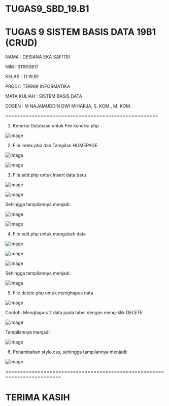 # TUGAS9_SBD_19.B1
TUGAS 9 SISTEM BASIS DATA 19B1 (CRUD)
======================================

NAMA : DESIANA EKA SAFITRI

NIM : 311910817

KELAS : TI.19.B1

PRODI : TEKNIK INFORMATIKA

MATA KULIAH : SISTEM BASIS DATA

DOSEN : M NAJAMUDDIN DWI MIHARJA, S. KOM., M. KOM.

====================================================

1. Koneksi Database untuk File koneksi.php

![image](https://user-images.githubusercontent.com/81596251/124396974-1a5a5700-dd37-11eb-9e33-ec1528b47129.png)

2. File index.php dan Tampilan HOMEPAGE

![image](https://user-images.githubusercontent.com/81596251/124397018-60afb600-dd37-11eb-8aa9-d1d57bdd32ce.png)

![image](https://user-images.githubusercontent.com/81596251/124396919-af108500-dd36-11eb-9577-b06e4b0839f6.png)

3. File add.php untuk insert data baru

![image](https://user-images.githubusercontent.com/81596251/124397097-06fbbb80-dd38-11eb-974a-cf9306c1588f.png)

![image](https://user-images.githubusercontent.com/81596251/124397181-a3be5900-dd38-11eb-8f45-e054d1257af5.png)

Sehingga tampilannya menjadi:

![image](https://user-images.githubusercontent.com/81596251/124397212-d8321500-dd38-11eb-99f2-36ff941eb49a.png)

![image](https://user-images.githubusercontent.com/81596251/124397254-192a2980-dd39-11eb-8d07-afd5ec7fe6e7.png)

4. File edit.php untuk mengubah data

![image](https://user-images.githubusercontent.com/81596251/124397338-745c1c00-dd39-11eb-808e-cfcd6c71cb10.png)

![image](https://user-images.githubusercontent.com/81596251/124397385-b5543080-dd39-11eb-92f6-451886395102.png)

![image](https://user-images.githubusercontent.com/81596251/124397448-17ad3100-dd3a-11eb-9e7a-66e9454f3840.png)

Sehingga tampilannya menjadi:

![image](https://user-images.githubusercontent.com/81596251/124397674-92c31700-dd3b-11eb-9c4a-fcd8b0f5d135.png)

5. File delete.php untuk menghapus data

![image](https://user-images.githubusercontent.com/81596251/124397707-bdad6b00-dd3b-11eb-900b-be1c64344b8c.png)

Contoh: Menghapus 2 data pada tabel dengan meng-klik DELETE

![image](https://user-images.githubusercontent.com/81596251/124397833-7a073100-dd3c-11eb-919b-b29366bcea7b.png)

Tampilannya menjadi:

![image](https://user-images.githubusercontent.com/81596251/124397770-141aa980-dd3c-11eb-9332-3db7505b8551.png)

6. Penambahan style.css, sehingga tampilannya menjadi:

![image](https://user-images.githubusercontent.com/81596251/124398082-fc442500-dd3d-11eb-9390-4e2e5743aa90.png)

=========================================================================

# TERIMA KASIH #

